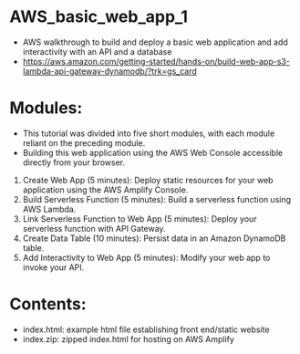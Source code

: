# AWS_basic_web_app_1
 * AWS walkthrough to build and deploy a basic web application and add interactivity with an API and a database
 * https://aws.amazon.com/getting-started/hands-on/build-web-app-s3-lambda-api-gateway-dynamodb/?trk=gs_card

# Modules: 
 * This tutorial was divided into five short modules, with each module reliant on the preceding module.
 * Building this web application using the AWS Web Console accessible directly from your browser.

 1. Create Web App (5 minutes): Deploy static resources for your web application using the AWS Amplify Console.
 2. Build Serverless Function (5 minutes): Build a serverless function using AWS Lambda.
 3. Link Serverless Function to Web App (5 minutes): Deploy your serverless function with API Gateway.
 4. Create Data Table (10 minutes): Persist data in an Amazon DynamoDB table.
 5. Add Interactivity to Web App (5 minutes): Modify your web app to invoke your API.

 # Contents:
 * index.html: example html file establishing front end/static website
 * index.zip: zipped index.html for hosting on AWS Amplify